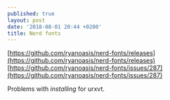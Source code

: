 ```yaml
---
published: true
layout: post
date: '2018-08-01 20:44 +0200'
title: Nerd fonts
---
```

[https://github.com/ryanoasis/nerd-fonts/releases](https://github.com/ryanoasis/nerd-fonts/releases)  
[https://github.com/ryanoasis/nerd-fonts/issues/287](https://github.com/ryanoasis/nerd-fonts/issues/287)

Problems with *installing* for urxvt.
